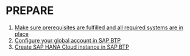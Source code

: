 # PREPARE

1. [Make sure prerequisites are fulfilled and all required systems are in place](./prepare/mission-prerequisites/README.md)
2. [Configure your global account in SAP BTP](../prepare/configure-global-account/README.md)
3. [Create SAP HANA Cloud instance in SAP BTP](../prepare/create-sap-hana-cloud/README.md)
